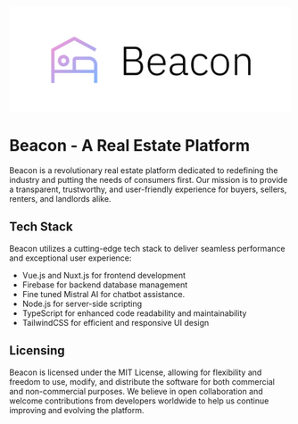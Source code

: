 ![Beacon - A Real Estate Platform](/public/branding/beacon_banner_light.png)

# Beacon - A Real Estate Platform

Beacon is a revolutionary real estate platform dedicated to redefining the industry and putting the needs of consumers first. Our mission is to provide a transparent, trustworthy, and user-friendly experience for buyers, sellers, renters, and landlords alike.

## Tech Stack

Beacon utilizes a cutting-edge tech stack to deliver seamless performance and exceptional user experience:

- Vue.js and Nuxt.js for frontend development
- Firebase for backend database management
- Fine tuned Mistral AI for chatbot assistance.
- Node.js for server-side scripting
- TypeScript for enhanced code readability and maintainability
- TailwindCSS for efficient and responsive UI design

## Licensing

Beacon is licensed under the MIT License, allowing for flexibility and freedom to use, modify, and distribute the software for both commercial and non-commercial purposes. We believe in open collaboration and welcome contributions from developers worldwide to help us continue improving and evolving the platform.
